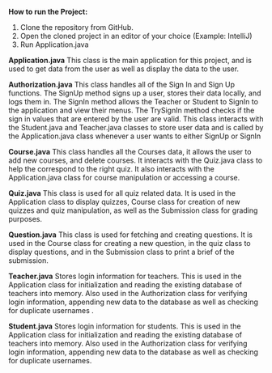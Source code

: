 **How to run the Project:**
1. Clone the repository from GitHub.
2. Open the cloned project in an editor of your choice (Example: IntelliJ)
3. Run Application.java

**Application.java**
This class is the main application for this project, and is used to get data from the user as well as display the data to the user.

**Authorization.java**
This class handles all of the Sign In and Sign Up functions. 
The SignUp method signs up a user, stores their data locally, and logs them in.
The SignIn method allows the Teacher or Student to SignIn to the application and view their menus.
The TrySignIn method checks if the sign in values that are entered by the user are valid.
This class interacts with the Student.java and Teacher.java classes to store user data and is called by the Application.java class 
whenever a user wants to either SignUp or SignIn


**Course.java**
This class handles all the Courses data, it allows the user to add new courses, and delete courses.
It interacts with the Quiz.java class to help the correspond to the right quiz.
It also interacts with the Application.java class for course manipulation or accessing a course.

**Quiz.java**
This class is used for all quiz related data.
It is used in the Application class to display quizzes, Course class for creation of new quizzes and quiz manipulation, as well as the Submission class for grading purposes.

**Question.java**
This class is used for fetching and creating questions.
It is used in the Course class for creating a new question, in the quiz class to display questions, and in the Submission class to print a brief of the submission.

**Teacher.java**
Stores login information for teachers.
This is used in the Application class for initialization and reading the existing database of teachers into memory.
Also used in the Authorization class for verifying login information, appending new data to the database as well as checking for duplicate usernames .

**Student.java**
Stores login information for students.
This is used in the Application class for initialization and reading the existing database of teachers into memory.
Also used in the Authorization class for verifying login information, appending new data to the database as well as checking for duplicate usernames.

